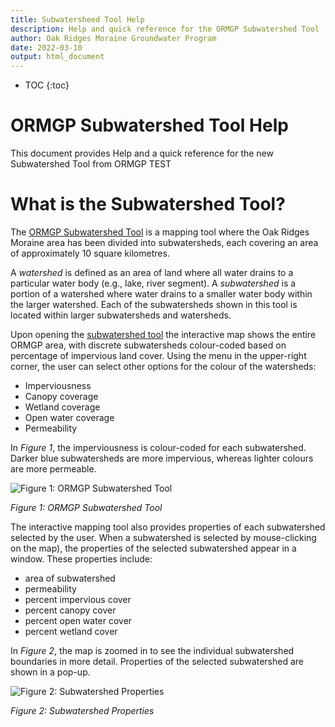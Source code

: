 ```yaml
---
title: Subwatersheed Tool Help
description: Help and quick reference for the ORMGP Subwatershed Tool
author: Oak Ridges Moraine Groundwater Program
date: 2022-03-10
output: html_document
---
```


* TOC
{:toc}

# ORMGP Subwatershed Tool Help

This document provides Help and a quick reference for the new Subwatershed Tool from ORMGP TEST

# What is the Subwatershed Tool?

The [ORMGP Subwatershed Tool](https://owrc.github.io/subwatershed/) is a mapping tool where the Oak Ridges Moraine area has been divided into subwatersheds, each covering an area of approximately 10 square kilometres.

A _watershed_ is defined as an area of land where all water drains to a particular water body (e.g., lake, river segment).  A _subwatershed_ is a portion of a watershed where water drains to a smaller water body within the larger watershed. Each of the subwatersheds shown in this tool is located within larger subwatersheds and watersheds.  

Upon opening the [subwatershed tool](https://owrc.github.io/subwatershed/) the interactive map shows the entire ORMGP area, with discrete subwatersheds colour-coded based on percentage of impervious land cover. Using the menu in the upper-right corner, the user can select other options for the colour of the watersheds: 
- Imperviousness
- Canopy coverage 
- Wetland coverage 
- Open water coverage 
- Permeability 

In _Figure 1_, the imperviousness is colour-coded for each subwatershed.  Darker blue subwatersheds are more impervious, whereas lighter colours are more permeable. 

![*Figure 1: ORMGP Subwatershed Tool*](https://raw.githubusercontent.com/OWRC/SubwatershedHelp/main/images/Subwatershed1.PNG)

_Figure 1: ORMGP Subwatershed Tool_

The interactive mapping tool also provides properties of each subwatershed selected by the user.  When a subwatershed is selected by mouse-clicking on the map), the properties of the selected subwatershed appear in a window. These properties include:
- area of subwatershed
- permeability
- percent impervious cover
- percent canopy cover
- percent open water cover 
- percent wetland cover

In _Figure 2_, the map is zoomed in to see the individual subwatershed boundaries in more detail. Properties of the selected subwatershed are shown in a pop-up.

![*Figure 2: Subwatershed Properties*](https://raw.githubusercontent.com/OWRC/SubwatershedHelp/main/images/subwatershed2.PNG)

_Figure 2: Subwatershed Properties_








